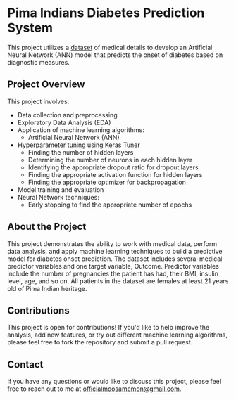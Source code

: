 # Pima Indians Diabetes Prediction System

This project utilizes a [dataset](https://www.kaggle.com/datasets/uciml/pima-indians-diabetes-database?resource=download) of medical details to develop an Artificial Neural Network (ANN) model that predicts the onset of diabetes based on diagnostic measures.

## Project Overview

This project involves:
- Data collection and preprocessing
- Exploratory Data Analysis (EDA)
- Application of machine learning algorithms:
  - Artificial Neural Network (ANN)
- Hyperparameter tuning using Keras Tuner
  - Finding the number of hidden layers
  - Determining the number of neurons in each hidden layer
  - Identifying the appropriate dropout ratio for dropout layers
  - Finding the appropriate activation function for hidden layers
  - Finding the appropriate optimizer for backpropagation
- Model training and evaluation
- Neural Network techniques:
  - Early stopping to find the appropriate number of epochs

## About the Project

This project demonstrates the ability to work with medical data, perform data analysis, and apply machine learning techniques to build a predictive model for diabetes onset prediction. The dataset includes several medical predictor variables and one target variable, Outcome. Predictor variables include the number of pregnancies the patient has had, their BMI, insulin level, age, and so on. All patients in the dataset are females at least 21 years old of Pima Indian heritage.

## Contributions

This project is open for contributions! If you'd like to help improve the analysis, add new features, or try out different machine learning algorithms, please feel free to fork the repository and submit a pull request.

## Contact

If you have any questions or would like to discuss this project, please feel free to reach out to me at [officialmoosamemon@gmail.com](mailto:officialmoosamemon@gmail.com).
